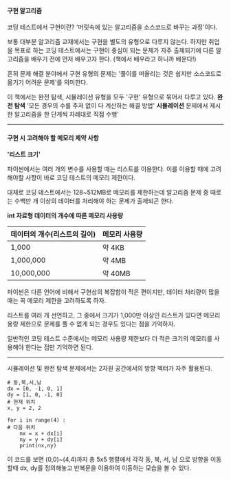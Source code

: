 #### 구현 알고리즘

코딩 테스트에서 구현이란?
'머릿속에 있는 알고리즘을 소스코드로 바꾸는 과정'이다.

보통 대부분 알고리즘 교재에서는 구현을 별도의 유형으로 다루지 않는다.
하지만 취업을 목표로 하는 코딩 테스트에서는 구현이 중심이 되는 문제가 자주 출제되기에 다른 알고리즘을 배우기 전에 먼저 배우고자 한다.
(책에서 배우라고 하니까 배운다!)

흔히 문제 해결 분야에서 구현 유형의 문제는 '풀이를 떠올리는 것은 쉽지만 소스코드로 옮기기 어려운 문제'를 의미한다.

이 책에서는 완전 탐색, 시뮬레이션 유형을 모두 '구현' 유형으로 묶어서 다루고 있다. 
**완전 탐색**
'모든 경우의 수를 주저 없이 다 계산하는 해결 방법'
**시뮬레이션**
문제에서 제시한 알고리즘을 한 단계씩 차례대로 직접 수행'

_ _ _
#### 구현 시 고려해야 할 메모리 제약 사항

**'리스트 크기'**

파이썬에서는 여러 개의 변수를 사용할 때는 리스트를 이용한다.
이를 이용할 때에 고려해야할 사항이 바로 코딩 테스트의 메모리 제한이다.

대체로 코딩 테스트에서는 128~512MB로 메모리를 제한하는데
알고리즘 문제 중 때로는 수백만 개 이상의 데이터를 처리해야 하는 문제가 출제되곤 한다.

**int 자료형 데이터의 개수에 따른 메모리 사용량**

| 데이터의 개수(리스트의 길이) | 메모리 사용량 |
|--------|--------|
|   1,000     |    약 4KB    |
|   1,000,000     |    약 4MB    |
|   10,000,000     |    약 40MB    |

파이썬은 다른 언어에 비해서 구현상의 복잡함이 적은 편이지만,
데이터 처리량이 많을 때는 꼭 메모리 제한을 고려하도록 하자.

리스트를 여러 개 선언하고, 그 중에서 크기가 1,000만 이상인 리스트가 있다면 메모리 용량 제한으로 문제를 풀 수 없게 되는 경우도 있다는 점을 기억하자.

일반적인 코딩 테스트 수준에서는 메모리 사용량 제한보다 더 적은 크기의 메모리를 사용해야 한다는 점만 기억하면 된다.


_ _ _

시뮬레이션 및 완전 탐색 문제에서는 2차원 공간에서의 방향 벡터가 자주 활용된다.

```
# 동,북,서,남
dx = [0, -1, 0, 1]
dy = [1, 0, -1, 0]
# 현재 위치
x, y = 2, 2

for i in range(4) :
# 다음 위치
    nx = x + dx[i]
    ny = y + dy[i]
    print(nx,ny)
```

이 코드를 보면 (0,0)~(4,4)까지 총 5x5 행렬에서 각각 동, 북, 서, 남
으로 방향을 이동할때 dx, dy를 정의해놓고 반복문을 이용하여 이동하는 모습을 볼 수 있다.


